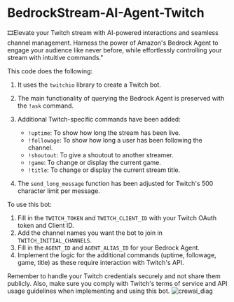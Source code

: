 # BedrockStream-AI-Agent-Twitch
🎞️Elevate your Twitch stream with AI-powered interactions and seamless channel management. Harness the power of Amazon's Bedrock Agent to engage your audience like never before, while effortlessly controlling your stream with intuitive commands."

This code does the following:

1. It uses the `twitchio` library to create a Twitch bot.
2. The main functionality of querying the Bedrock Agent is preserved with the `!ask` command.
3. Additional Twitch-specific commands have been added:
   - `!uptime`: To show how long the stream has been live.
   - `!followage`: To show how long a user has been following the channel.
   - `!shoutout`: To give a shoutout to another streamer.
   - `!game`: To change or display the current game.
   - `!title`: To change or display the current stream title.

4. The `send_long_message` function has been adjusted for Twitch's 500 character limit per message.

To use this bot:

1. Fill in the `TWITCH_TOKEN` and `TWITCH_CLIENT_ID` with your Twitch OAuth token and Client ID.
2. Add the channel names you want the bot to join in `TWITCH_INITIAL_CHANNELS`.
3. Fill in the `AGENT_ID` and `AGENT_ALIAS_ID` for your Bedrock Agent.
4. Implement the logic for the additional commands (uptime, followage, game, title) as these require interaction with Twitch's API.

Remember to handle your Twitch credentials securely and not share them publicly. Also, make sure you comply with Twitch's terms of service and API usage guidelines when implementing and using this bot.
![crewai_diag](https://github.com/user-attachments/assets/70b8a20f-e676-445f-8a00-2c61a116d3e9)
